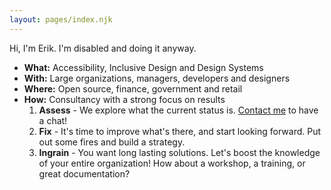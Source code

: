 ```yaml
---
layout: pages/index.njk
---
```


Hi, I'm Erik. I'm disabled and doing it anyway.

- <strong>What:</strong> Accessibility, Inclusive Design and Design Systems
- <strong>With:</strong> Large organizations, managers, developers and designers
- <strong>Where:</strong> Open source, finance, government and retail
- <strong>How:</strong> Consultancy with a strong focus on results
    1. <strong>Assess</strong> - We explore what the current status is. <a href="/about/#contact">Contact me</a> to have a chat!
    2. <strong>Fix</strong> - It's time to improve what's there, and start looking forward. Put out some fires and build a strategy.
    3. <strong>Ingrain</strong> - You want long lasting solutions. Let's boost the knowledge of your entire organization! How about a workshop, a training, or great documentation?



